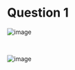 # Question 1

![image](https://github.com/Webwiznitr/DebugBattle2023v1/assets/75237697/22105e22-95af-4cca-803c-6bd5eb05c95d)

<br/>

![image](https://github.com/Webwiznitr/DebugBattle2023v1/assets/75237697/5a91c038-91d7-42f7-937f-3722ffd365a4)
